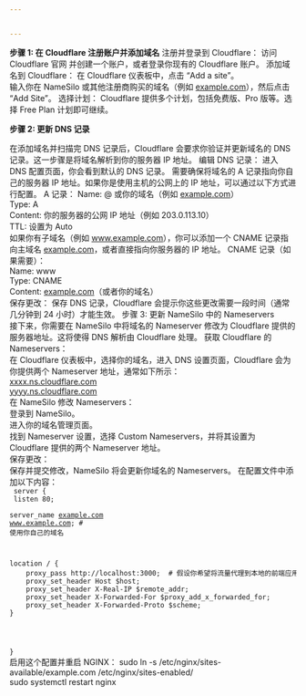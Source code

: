 ```yaml
---


---
```


**步骤 1: 在 Cloudflare 注册账户并添加域名**
注册并登录到 Cloudflare：
访问 Cloudflare 官网 并创建一个账户，或者登录你现有的 Cloudflare 账户。
添加域名到 Cloudflare：
在 Cloudflare 仪表板中，点击 “Add a site”。<br>
输入你在 NameSilo 或其他注册商购买的域名（例如 <a href="http://example.com">example.com</a>），然后点击 “Add Site”。
选择计划：
Cloudflare 提供多个计划，包括免费版、Pro 版等。选择 Free Plan 计划即可继续。

**步骤 2: 更新 DNS 记录**

在添加域名并扫描完 DNS 记录后，Cloudflare 会要求你验证并更新域名的 DNS 记录。这一步骤是将域名解析到你的服务器 IP 地址。
编辑 DNS 记录：
进入 DNS 配置页面，你会看到默认的 DNS 记录。
需要确保将域名的 A 记录指向你自己的服务器 IP 地址。如果你是使用主机的公网上的 IP 地址，可以通过以下方式进行配置。
A 记录：
Name: @ 或你的域名（例如 <a href="http://example.com">example.com</a>）<br>
Type: A<br>
Content: 你的服务器的公网 IP 地址（例如 203.0.113.10）<br>
TTL: 设置为 Auto<br>
如果你有子域名（例如 <a href="http://www.example.com">www.example.com</a>），你可以添加一个 CNAME 记录指向主域名 <a href="http://example.com">example.com</a>，或者直接指向你服务器的 IP 地址。
CNAME 记录（如果需要）：<br>
Name: www<br>
Type: CNAME<br>
Content: <a href="http://example.com">example.com</a>（或者你的域名）<br>
保存更改：
保存 DNS 记录，Cloudflare 会提示你这些更改需要一段时间（通常几分钟到 24 小时）才能生效。
步骤 3: 更新 NameSilo 中的 Nameservers<br>
接下来，你需要在 NameSilo 中将域名的 Nameserver 修改为 Cloudflare 提供的服务器地址。这将使得 DNS 解析由 Cloudflare 处理。
获取 Cloudflare 的 Nameservers：<br>
在 Cloudflare 仪表板中，选择你的域名，进入 DNS 设置页面，Cloudflare 会为你提供两个 Nameserver 地址，通常如下所示：<br>
<a href="http://xxxx.ns.cloudflare.com">xxxx.ns.cloudflare.com</a><br>
<a href="http://yyyy.ns.cloudflare.com">yyyy.ns.cloudflare.com</a><br>
在 NameSilo 修改 Nameservers：<br>
登录到 NameSilo。<br>
进入你的域名管理页面。<br>
找到 Nameserver 设置，选择 Custom Nameservers，并将其设置为 Cloudflare 提供的两个 Nameserver 地址。<br>
保存更改：<br>
保存并提交修改，NameSilo 将会更新你域名的 Nameservers。
在配置文件中添加以下内容：<br><code>
server {<br>
listen 80;<br>
server_name <a href="http://example.com">example.com</a> <a href="http://www.example.com">www.example.com</a>;  # 使用你自己的域名
<pre>location / {
    proxy_pass http://localhost:3000;  # 假设你希望将流量代理到本地的前端应用（如 Node.js 应用）
    proxy_set_header Host $host;
    proxy_set_header X-Real-IP $remote_addr;
    proxy_set_header X-Forwarded-For $proxy_add_x_forwarded_for;
    proxy_set_header X-Forwarded-Proto $scheme;
}
</pre>
}</code><br>
启用这个配置并重启 NGINX：
sudo ln -s /etc/nginx/sites-available/example.com /etc/nginx/sites-enabled/<br>
sudo systemctl restart nginx

<!--stackedit_data:
eyJoaXN0b3J5IjpbLTE2ODQ3NjAxMDksMjM2NTQxNjYzLC0xNT
UyMzg2Nzk4XX0=
-->